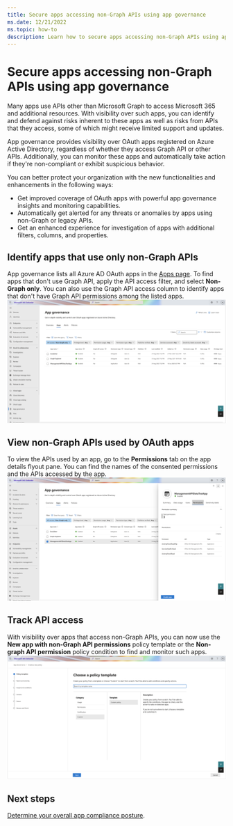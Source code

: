 ```yaml
---
title: Secure apps accessing non-Graph APIs using app governance
ms.date: 12/21/2022
ms.topic: how-to
description: Learn how to secure apps accessing non-Graph APIs using app governance
---
```


# Secure apps accessing non-Graph APIs using app governance

Many apps use APIs other than Microsoft Graph to access Microsoft 365 and additional resources. With visibility over such apps, you can identify and defend against risks inherent to these apps as well as risks from APIs that they access, some of which might receive limited support and updates.

App governance provides visibility over OAuth apps registered on Azure Active Directory, regardless of whether they access Graph API or other APIs. Additionally, you can monitor these apps and automatically take action if they're non-compliant or exhibit suspicious behavior.

You can better protect your organization with the new functionalities and enhancements in the following ways:

- Get improved coverage of OAuth apps with powerful app governance insights and monitoring capabilities.
- Automatically get alerted for any threats or anomalies by apps using non-Graph or legacy APIs.
- Get an enhanced experience for investigation of apps with additional filters, columns, and properties.

## Identify apps that use only non-Graph APIs

App governance lists all Azure AD OAuth apps in the [Apps page](https://security.microsoft.com/cloudapps/app-governance?viewid=allApps). To find apps that don't use Graph API, apply the API access filter, and select **Non-Graph only**. You can also use the Graph API access column to identify apps that don't have Graph API permissions among the listed apps.
![Apps page showing non-graph only.](media/app-governance-secure-apps-access-non-graph-api/apps-page-non-graph-only.png)

## View non-Graph APIs used by OAuth apps

To view the APIs used by an app, go to the **Permissions** tab on the app details flyout pane. You can find the names of the consented permissions and the APIs accessed by the app.
![Go to the permissions tab.](media/app-governance-secure-apps-access-non-graph-api/permissions-tab.png)

## Track API access

With visibility over apps that access non-Graph APIs, you can now use the **New app with non-Graph API permissions** policy template or the **Non-graph API permission** policy condition to find and monitor such apps.
![Choose policy template.](media/app-governance-secure-apps-access-non-graph-api/choose-policy-template.png)

## Next steps

[Determine your overall app compliance posture](app-governance-visibility-insights-compliance-posture.md).
